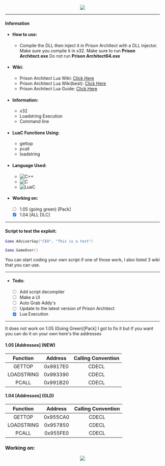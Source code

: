 <p align="center">
  <img src="https://prisonarchitect.paradoxwikis.com/images/thumb/7/7f/Prison_Architect_logo.png/300px-Prison_Architect_logo.png">
</p>

---

#### Information

  - #### How to use:
    - Compile the DLL then inject it in Prison Architect with a DLL injector. Make sure you compile it in x32. Make sure to run **Prison Architect.exe** Do not run **Prison Architect64.exe**
  - #### Wiki:
    - Prison Architect Lua Wiki: [Click Here](https://prisonarchitect.paradoxwikis.com/Lua)
    - Prison Architect Lua Wiki(best): [Click Here](https://www.prisonarchitectwiki.com/wiki/Modding_guide)
    - Prison Architect Lua Guide: [Click Here](https://steamcommunity.com/sharedfiles/filedetails/?id=480978426)
  - #### Information:
    - x32
    - Loadstring Execution
    - Command line
  - #### LuaC Functions Using:
    - gettop
    - pcall
    - loadstring
  - #### Language Used:
    - ![C++](https://img.shields.io/badge/-C++-fff?&logo=c%2b%2b&logoColor=00599C)
    - ![C](https://img.shields.io/badge/-C-fff?&logo=c&logoColor=00599C)
    - ![LuaC](https://img.shields.io/badge/-LuaC-fff?&logo=Lua&logoColor=00599C)
  - #### Working on:
	- [ ] 1.05 (going green) [Pack]
	- [X] 1.04 [ALL DLC]

---

#### Script to test the exploit:
  ```lua
Game.AdviserSay("CEO", "This is a test")
  ```
```lua
Game.GameOver()	
```

You can start coding your own script if one of those work, I also listed 3 wiki that you can use.

---

- #### Todo:
	- [ ] Add script decompiler
	- [ ] Make a UI
	- [ ] Auto Grab Addy's
	- [ ] Update to the latest version of Prison Architect
	- [x] Lua Execution
---

It does not work on 1.05 (Going Green)[Pack] I got to fix it but if you want you can do it on your own here's the addresses

#### 1.05 [Addresses] (NEW)

|  Function  | Address  | Calling Convention |
| :--------: | :------: | :----------------: |
|   GETTOP   | 0x9917E0 |       CDECL        |
| LOADSTRING | 0x993390 |       CDECL        |
|   PCALL    | 0x991B20 |       CDECL        |

#### 1.04 [Addresses] (OLD)

|  Function  | Address  | Calling Convention |
| :--------: | :------: | :----------------: |
|   GETTOP   | 0x955CA0 |       CDECL        |
| LOADSTRING | 0x957850 |       CDECL        |
|   PCALL    | 0x955FE0 |       CDECL        |

### Working on:

<p align="center">
  <img src="https://www.prisonarchitect.com/packs/media/start/gg-logo-1d490392.png">
</p>